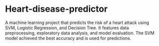 # Heart-disease-predictor
A machine learning project that predicts the risk of a heart attack using SVM, Logistic Regression, and Decision Tree. It features data preprocessing, exploratory data analysis, and model evaluation. The SVM model achieved the best accuracy and is used for predictions.
